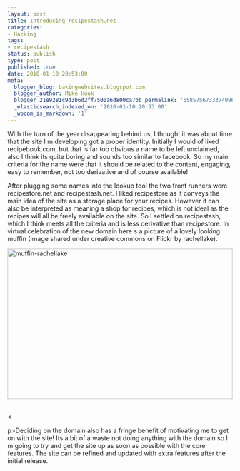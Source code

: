 ```yaml
---
layout: post
title: Introducing recipestash.net
categories:
- Hacking
tags:
- recipestash
status: publish
type: post
published: true
date: 2010-01-10 20:53:00
meta:
  blogger_blog: bakingwebsites.blogspot.com
  blogger_author: Mike Hook
  blogger_21e9281c9d3b6d2ff7500a6d800ca7bb_permalink: '6585756733374096929'
  _elasticsearch_indexed_on: '2010-01-10 20:53:00'
  _wpcom_is_markdown: '1'
---
```

With the turn of the year disappearing behind us, I thought it was about time that the site I   m developing got a proper identity. Initially I would of liked recipebook.com, but that is far too obvious a name to be left unclaimed, also I think its quite boring and sounds too similar to facebook. So my main criteria for the name were that it should be related to the content, engaging, easy to remember, not too derivative and of course available!</p>

After plugging some names into the lookup tool the two front runners were recipestore.net and recipestash.net. I liked recipestore as it conveys the main idea of the site as a storage place for your recipes. However it can also be interpreted as meaning a shop for recipes, which is not ideal as the recipes will all be freely available on the site. So I settled on recipestash, which I think meets all the criteria and is less derivative than recipestore. In virtual celebration of the new domain here   s a picture of a lovely looking muffin (Image shared under creative commons on Flickr by rachellake).

<a href="http://lh6.ggpht.com/_5hQeqbPSrks/S0pA-VC2-DI/AAAAAAAAACk/ApIIbuAxR84/s1600-h/muffin-rachellake%5B5%5D.jpg"><img title="muffin-rachellake" border="0" alt="muffin-rachellake" src="http://lh5.ggpht.com/_5hQeqbPSrks/S0pA-79n5tI/AAAAAAAAACo/vGJoHZjWy5A/muffin-rachellake_thumb%5B3%5D.jpg?imgmax=800" width="504" height="337" /></a>&#160; 

&lt;

p&gt;Deciding on the domain also has a fringe benefit of motivating me to get on with the site! Its a bit of a waste not doing anything with the domain so I   m going to try and get the site up as soon as possible with the core features. The site can be refined and updated with extra features after the initial release.
